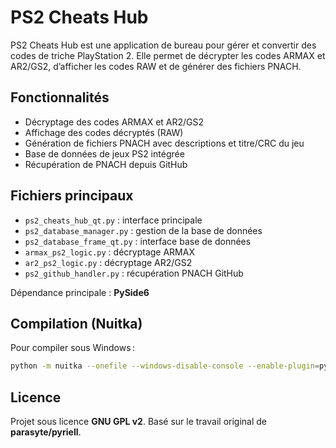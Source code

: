 # PS2 Cheats Hub

PS2 Cheats Hub est une application de bureau pour gérer et convertir des codes de triche PlayStation 2.
Elle permet de décrypter les codes ARMAX et AR2/GS2, d’afficher les codes RAW et de générer des fichiers PNACH.

## Fonctionnalités

- Décryptage des codes ARMAX et AR2/GS2
- Affichage des codes décryptés (RAW)
- Génération de fichiers PNACH avec descriptions et titre/CRC du jeu
- Base de données de jeux PS2 intégrée
- Récupération de PNACH depuis GitHub

## Fichiers principaux

- `ps2_cheats_hub_qt.py` : interface principale
- `ps2_database_manager.py` : gestion de la base de données
- `ps2_database_frame_qt.py` : interface base de données
- `armax_ps2_logic.py` : décryptage ARMAX
- `ar2_ps2_logic.py` : décryptage AR2/GS2
- `ps2_github_handler.py` : récupération PNACH GitHub

Dépendance principale : **PySide6**

## Compilation (Nuitka)

Pour compiler sous Windows :
```bash
python -m nuitka --onefile --windows-disable-console --enable-plugin=pyside6 ps2_cheats_hub_qt.py
```

## Licence

Projet sous licence **GNU GPL v2**. Basé sur le travail original de **parasyte/pyriell**.

